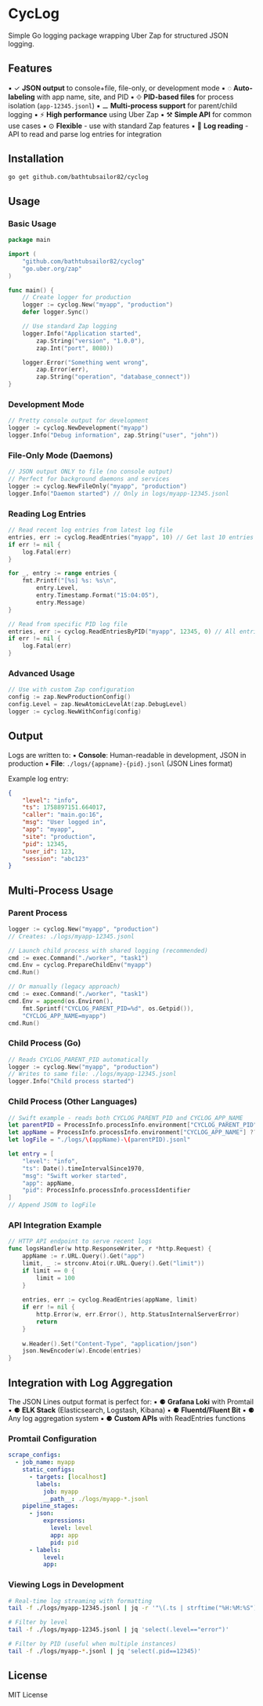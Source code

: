 # CycLog

Simple Go logging package wrapping Uber Zap for structured JSON logging.

## Features

▪ ✓ **JSON output** to console+file, file-only, or development mode
▪ ◌ **Auto-labeling** with app name, site, and PID
▪ ⟐ **PID-based files** for process isolation (`app-12345.jsonl`)
▪ ⚊ **Multi-process support** for parent/child logging
▪ ⚡ **High performance** using Uber Zap
▪ ⚒ **Simple API** for common use cases
▪ ⊙ **Flexible** - use with standard Zap features
▪ 📖 **Log reading** - API to read and parse log entries for integration

## Installation

```bash
go get github.com/bathtubsailor82/cyclog
```

## Usage

### Basic Usage

```go
package main

import (
    "github.com/bathtubsailor82/cyclog"
    "go.uber.org/zap"
)

func main() {
    // Create logger for production
    logger := cyclog.New("myapp", "production")
    defer logger.Sync()

    // Use standard Zap logging
    logger.Info("Application started",
        zap.String("version", "1.0.0"),
        zap.Int("port", 8080))

    logger.Error("Something went wrong",
        zap.Error(err),
        zap.String("operation", "database_connect"))
}
```

### Development Mode

```go
// Pretty console output for development
logger := cyclog.NewDevelopment("myapp")
logger.Info("Debug information", zap.String("user", "john"))
```

### File-Only Mode (Daemons)

```go
// JSON output ONLY to file (no console output)
// Perfect for background daemons and services
logger := cyclog.NewFileOnly("myapp", "production")
logger.Info("Daemon started") // Only in logs/myapp-12345.jsonl
```

### Reading Log Entries

```go
// Read recent log entries from latest log file
entries, err := cyclog.ReadEntries("myapp", 10) // Get last 10 entries
if err != nil {
    log.Fatal(err)
}

for _, entry := range entries {
    fmt.Printf("[%s] %s: %s\n", 
        entry.Level, 
        entry.Timestamp.Format("15:04:05"), 
        entry.Message)
}

// Read from specific PID log file
entries, err := cyclog.ReadEntriesByPID("myapp", 12345, 0) // All entries
if err != nil {
    log.Fatal(err)
}
```

### Advanced Usage

```go
// Use with custom Zap configuration
config := zap.NewProductionConfig()
config.Level = zap.NewAtomicLevelAt(zap.DebugLevel)
logger := cyclog.NewWithConfig(config)
```

## Output

Logs are written to:
▪ **Console**: Human-readable in development, JSON in production
▪ **File**: `./logs/{appname}-{pid}.jsonl` (JSON Lines format)

Example log entry:
```json
{
    "level": "info",
    "ts": 1758897151.664017,
    "caller": "main.go:16",
    "msg": "User logged in",
    "app": "myapp",
    "site": "production",
    "pid": 12345,
    "user_id": 123,
    "session": "abc123"
}
```

## Multi-Process Usage

### Parent Process
```go
logger := cyclog.New("myapp", "production")
// Creates: ./logs/myapp-12345.jsonl

// Launch child process with shared logging (recommended)
cmd := exec.Command("./worker", "task1")
cmd.Env = cyclog.PrepareChildEnv("myapp")
cmd.Run()

// Or manually (legacy approach)
cmd := exec.Command("./worker", "task1")
cmd.Env = append(os.Environ(), 
    fmt.Sprintf("CYCLOG_PARENT_PID=%d", os.Getpid()),
    "CYCLOG_APP_NAME=myapp")
cmd.Run()
```

### Child Process (Go)
```go
// Reads CYCLOG_PARENT_PID automatically
logger := cyclog.New("myapp", "production")
// Writes to same file: ./logs/myapp-12345.jsonl
logger.Info("Child process started")
```

### Child Process (Other Languages)
```swift
// Swift example - reads both CYCLOG_PARENT_PID and CYCLOG_APP_NAME
let parentPID = ProcessInfo.processInfo.environment["CYCLOG_PARENT_PID"] ?? "0"
let appName = ProcessInfo.processInfo.environment["CYCLOG_APP_NAME"] ?? "unknown"
let logFile = "./logs/\(appName)-\(parentPID).jsonl"

let entry = [
    "level": "info",
    "ts": Date().timeIntervalSince1970,
    "msg": "Swift worker started",
    "app": appName,
    "pid": ProcessInfo.processInfo.processIdentifier
]
// Append JSON to logFile
```

### API Integration Example

```go
// HTTP API endpoint to serve recent logs
func logsHandler(w http.ResponseWriter, r *http.Request) {
    appName := r.URL.Query().Get("app")
    limit, _ := strconv.Atoi(r.URL.Query().Get("limit"))
    if limit == 0 {
        limit = 100
    }
    
    entries, err := cyclog.ReadEntries(appName, limit)
    if err != nil {
        http.Error(w, err.Error(), http.StatusInternalServerError)
        return
    }
    
    w.Header().Set("Content-Type", "application/json")
    json.NewEncoder(w).Encode(entries)
}
```

## Integration with Log Aggregation

The JSON Lines output format is perfect for:
▪ ⚈ **Grafana Loki** with Promtail
▪ ⚈ **ELK Stack** (Elasticsearch, Logstash, Kibana)
▪ ⚈ **Fluentd/Fluent Bit**
▪ ⚈ Any log aggregation system
▪ ⚈ **Custom APIs** with ReadEntries functions

### Promtail Configuration
```yaml
scrape_configs:
  - job_name: myapp
    static_configs:
      - targets: [localhost]
        labels:
          job: myapp
          __path__: ./logs/myapp-*.jsonl
    pipeline_stages:
      - json:
          expressions:
            level: level
            app: app
            pid: pid
      - labels:
          level:
          app:
```

### Viewing Logs in Development
```bash
# Real-time log streaming with formatting
tail -f ./logs/myapp-12345.jsonl | jq -r '"\(.ts | strftime("%H:%M:%S")) [\(.level | ascii_upcase)] \(.msg)"'

# Filter by level
tail -f ./logs/myapp-12345.jsonl | jq 'select(.level=="error")'

# Filter by PID (useful when multiple instances)
tail -f ./logs/myapp-*.jsonl | jq 'select(.pid==12345)'
```

## License

MIT License